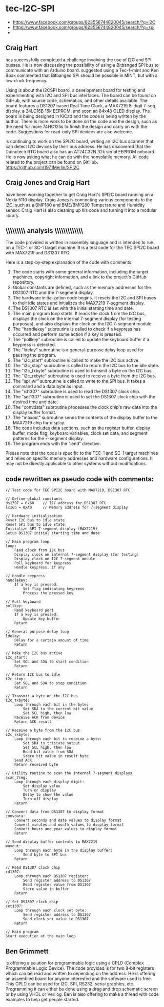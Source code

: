 # tec-I2C-SPI
- https://www.facebook.com/groups/623556744820045/search/?q=I2C
- https://www.facebook.com/groups/623556744820045/search/?q=spi
- 

## Craig Hart 
has successfully completed a challenge involving the use of I2C and SPI busses. He is now discussing the possibility of using a Bitbanged SPI bus to communicate with an Arduino board. suggested using a Tec-1-mint and Ken Boak commented that Bitbanged SPI should be possible in MINT, but with a low clock frequency. 

Using is about the I2CSPI board, a development board for testing and experimenting with I2C and SPI bus interfaces. The board can be found on GitHub, with source code, schematics, and other details available. The board features a DS1207 based Real Time Clock, a MAX7219 8-digit 7-seg display, a 24LC16B 16k EEPROM, and soon an 84x48 OLED display. The board is being designed in KiCad and the code is being written by the author. There is more work to be done on the code and the design, such as the need for more 74HC125s to finish the design and carry on with the code. Suggestions for read-only SPI devices are also welcome.

is continuing to work on the SPI2C board, writing an I2C bus scanner that can detect I2C devices by their bus address. He has discovered that the Duinotech RTC board also has an AT24C32N 32k serial EEPROM onboard. He is now asking what he can do with the nonvolatile memory. All code related to the project can be found on GitHub.
https://github.com/1971Merlin/SPI2C


## Craig Jones and Craig Hart 
have been working together to get Craig Hart's SPI2C board running on a Nokia 5110 display. Craig Jones is connecting various components to the I2C, such as a BMP180 and BME/BMP280 Temperature and Humidity sensor. Craig Hart is also cleaning up his code and turning it into a modular library.

##  \\\\\\\\\\\\\\\\\\    analysis   \\\\\\\\\\\\\\\\\\\\\\\\\\
  
The code provided is written in assembly language and is intended to run on a TEC-1 or SC-1 target machine. It is a test code for the TEC SPI2C board with MAX7219 and DS1307 RTC.

Here is a step-by-step explanation of the code with comments:

1. The code starts with some general information, including the target machines, copyright information, and a link to the project's GitHub repository.
2. Global constants are defined, such as the memory addresses for the DS1307 RTC and the 7-segment display.
3. The hardware initialization code begins. It resets the I2C and SPI buses to their idle states and initializes the MAX7219 7-segment display.
4. The DS1307 RTC is set with the initial starting time and date.
5. The main program loop starts. It reads the clock from the I2C bus, displays the clock on the internal 7-segment display (for testing purposes), and also displays the clock on the I2C 7-segment module.
6. The "handlekey" subroutine is called to check if a keypress has occurred and perform some action if a key is pressed.
7. The "pollkey" subroutine is called to update the keyboard buffer if a keypress is detected.
8. The "ldelay" subroutine is a general-purpose delay loop used for pausing the program.
9. The "i2c_start" subroutine is called to make the I2C bus active.
10. The "i2c_stop" subroutine is called to return the I2C bus to the idle state.
11. The "i2c_txbyte" subroutine is used to transmit a byte on the I2C bus.
12. The "i2c_rxbyte" subroutine is used to receive a byte from the I2C bus.
13. The "spi_wr" subroutine is called to write to the SPI bus. It takes a command and a data byte as input.
14. The "rd1307" subroutine is used to read the DS1307 clock chip.
15. The "set1307" subroutine is used to set the DS1307 clock chip with the desired time and date.
16. The "convdata" subroutine processes the clock chip's raw data into the display buffer format.
17. The "maxout" subroutine sends the contents of the display buffer to the MAX7219 chip for display.
18. The code includes data sections, such as the register buffer, display buffer, mode flag, keyboard variables, clock set data, and segment patterns for the 7-segment display.
19. The program ends with the ".end" directive.

Please note that the code is specific to the TEC-1 and SC-1 target machines and relies on specific memory addresses and hardware configurations. It may not be directly applicable to other systems without modifications.

## code rewritten as pseudo code with comments:

```
// Test code for TEC SPI2C board with MAX7219, DS1307 RTC

// Define global constants
ds1307 = 0x68    // I2C address for DS1307 RTC
lc16b = 0xA0     // Memory address for 7-segment display

// Hardware initialization
Reset I2C bus to idle state
Reset SPI bus to idle state
Initialize SPI 7-segment display (MAX7219)
Setup DS1307 initial starting time and date

// Main program loop
loop:
    Read clock from I2C bus
    Display clock on internal 7-segment display (for testing)
    Display clock on I2C 7-segment module
    Poll keyboard for keypress
    Handle keypress, if any

// Handle keypress
handlekey:
    If a key is pressed:
        Set flag indicating keypress
        Process the pressed key

// Poll keyboard
pollkey:
    Read keyboard port
    If a key is pressed:
        Update key buffer
    Return

// General purpose delay loop
ldelay:
    Delay for a certain amount of time
    Return

// Make the I2C bus active
i2c_start:
    Set SCL and SDA to start condition
    Return

// Return I2C bus to idle
i2c_stop:
    Set SCL and SDA to stop condition
    Return

// Transmit a byte on the I2C bus
i2c_txbyte:
    Loop through each bit in the byte:
        Set SDA to the current bit value
        Set SCL high, then low
    Receive ACK from device
    Return ACK result

// Receive a byte from the I2C bus
i2c_rxbyte:
    Loop through each bit to receive a byte:
        Set SDA to tristate output
        Set SCL high, then low
        Read bit value from SDA
        Store bit value in result byte
    Send ACK
    Return received byte

// Utility routine to scan the internal 7-segment displays
scan_7seg:
    Loop through each display digit:
        Set display value
        Turn on display
        Delay to show the value
        Turn off display
    Return

// Convert data from DS1307 to display format
convdata:
    Convert seconds and date values to display format
    Convert minutes and month values to display format
    Convert hours and year values to display format
    Return

// Send display buffer contents to MAX7219
maxout:
    Loop through each byte in the display buffer:
        Send byte to SPI bus
    Return

// Read DS1307 clock chip
rd1307:
    Loop through each DS1307 register:
        Send register address to DS1307
        Read register value from DS1307
        Store value in buffer
    Return

// Set DS1307 clock chip
set1307:
    Loop through each clock set byte:
        Send register address to DS1307
        Send clock set value to DS1307
    Return

// Main program
Start execution at the main loop
```

## Ben Grimmett 
is offering a solution for programmable logic using a CPLD (Complex Programmable Logic Device). The code provided is for two 8-bit registers which can be read and written to depending on the address. He is offering an assembled board for anyone interested and the software used is free. This CPLD can be used for I2C, SPI, RS232, serial graphics, etc. Programming it can either be done using a drag and drop schematic screen or by using VHDL or Verilog. Ben is also offering to make a thread with code examples to help get people started.
